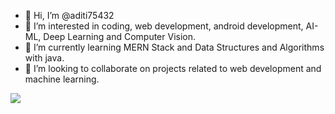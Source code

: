 - 👋 Hi, I’m @aditi75432
- 👀 I’m interested in coding, web development, android development, AI-ML, Deep Learning and Computer Vision.
- 🌱 I’m currently learning MERN Stack and Data Structures and Algorithms with java.
- 💞️ I’m looking to collaborate on projects related to web development and machine learning.

![](https://leetcard.jacoblin.cool/AditiMehta07?ext=contest)
<!---
aditi75432/aditi75432 is a ✨ special ✨ repository because its `README.md` (this file) appears on your GitHub profile.
You can click the Preview link to take a look at your changes.
--->
